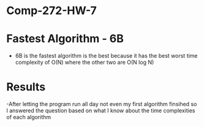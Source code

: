 # Comp-272-HW-7

# Fastest Algorithm - 6B
- 6B is the fastest algorithm is the best because it has the best worst time complexity of O(N) where the other two are O(N log N) 
# Results
 -After letting the program run all day not even my first algorithm finsihed so I answered the question based on what I know about the time complexities of each algorithm
